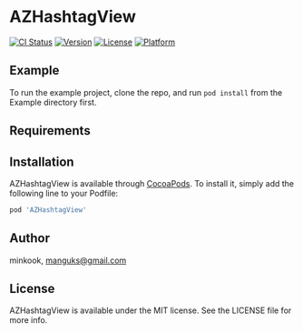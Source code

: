 # AZHashtagView

[![CI Status](https://img.shields.io/travis/minkook/AZHashtagView.svg?style=flat)](https://travis-ci.org/minkook/AZHashtagView)
[![Version](https://img.shields.io/cocoapods/v/AZHashtagView.svg?style=flat)](https://cocoapods.org/pods/AZHashtagView)
[![License](https://img.shields.io/cocoapods/l/AZHashtagView.svg?style=flat)](https://cocoapods.org/pods/AZHashtagView)
[![Platform](https://img.shields.io/cocoapods/p/AZHashtagView.svg?style=flat)](https://cocoapods.org/pods/AZHashtagView)

## Example

To run the example project, clone the repo, and run `pod install` from the Example directory first.

## Requirements

## Installation

AZHashtagView is available through [CocoaPods](https://cocoapods.org). To install
it, simply add the following line to your Podfile:

```ruby
pod 'AZHashtagView'
```

## Author

minkook, manguks@gmail.com

## License

AZHashtagView is available under the MIT license. See the LICENSE file for more info.
